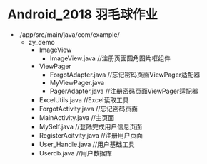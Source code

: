 Android_2018 羽毛球作业
======================
* ./app/src/main/java/com/example/
	* zy_demo
		* ImageView
			* ImageView.java 	//注册页面圆角图片框组件
		* ViewPager
			* ForgotAdapter.java    //忘记密码页面ViewPager适配器
			* MyViewPager.java	
			* PagerAdapter.java     //注册密码页面ViewPager适配器
		* ExcelUtils.java		//Excel读取工具
		* ForgotActivity.java		//忘记密码页面
		* MainActivity.java		//主页面
		* MySelf.java			//登陆完成用户信息页面
		* RegisterAcitvity.java		//注册用户页面
		* User_Handle.java		//用户基础工具
		* Userdb.java                   //用户数据库
